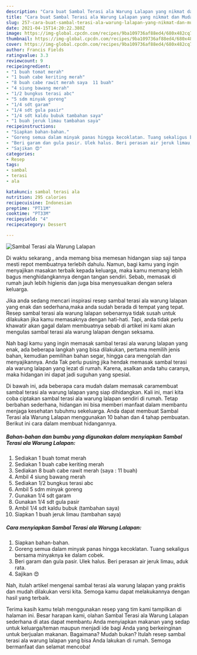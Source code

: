 ```yaml
---
description: "Cara buat Sambal Terasi ala Warung Lalapan yang nikmat dan Mudah Dibuat"
title: "Cara buat Sambal Terasi ala Warung Lalapan yang nikmat dan Mudah Dibuat"
slug: 257-cara-buat-sambal-terasi-ala-warung-lalapan-yang-nikmat-dan-mudah-dibuat
date: 2021-04-15T14:20:22.380Z
image: https://img-global.cpcdn.com/recipes/9ba109736af88ed4/680x482cq70/sambal-terasi-ala-warung-lalapan-foto-resep-utama.jpg
thumbnail: https://img-global.cpcdn.com/recipes/9ba109736af88ed4/680x482cq70/sambal-terasi-ala-warung-lalapan-foto-resep-utama.jpg
cover: https://img-global.cpcdn.com/recipes/9ba109736af88ed4/680x482cq70/sambal-terasi-ala-warung-lalapan-foto-resep-utama.jpg
author: Francis Fields
ratingvalue: 3.3
reviewcount: 9
recipeingredient:
- "1 buah tomat merah"
- "1 buah cabe keriting merah"
- "8 buah cabe rawit merah saya  11 buah"
- "4 siung bawang merah"
- "1/2 bungkus terasi abc"
- "5 sdm minyak goreng"
- "1/4 sdt garam"
- "1/4 sdt gula pasir"
- "1/4 sdt kaldu bubuk tambahan saya"
- "1 buah jeruk limau tambahan saya"
recipeinstructions:
- "Siapkan bahan-bahan."
- "Goreng semua dalam minyak panas hingga kecoklatan. Tuang sekaligus bersama minyaknya ke dalam cobek."
- "Beri garam dan gula pasir. Ulek halus. Beri perasan air jeruk limau, aduk rata."
- "Sajikan 😍"
categories:
- Resep
tags:
- sambal
- terasi
- ala

katakunci: sambal terasi ala 
nutrition: 295 calories
recipecuisine: Indonesian
preptime: "PT11M"
cooktime: "PT33M"
recipeyield: "4"
recipecategory: Dessert

---
```



![Sambal Terasi ala Warung Lalapan](https://img-global.cpcdn.com/recipes/9ba109736af88ed4/680x482cq70/sambal-terasi-ala-warung-lalapan-foto-resep-utama.jpg)

Di waktu  sekarang , anda memang bisa memesan hidangan siap saji tanpa mesti repot membuatnya terlebih dahulu. Namun, bagi kamu yang ingin menyajikan masakan terbaik kepada keluarga, maka kamu memang lebih bagus menghidangkannya dengan tangan sendiri. Sebab, memasak di rumah jauh lebih higienis dan juga bisa menyesuaikan dengan selera keluarga.

Jika anda sedang mencari inspirasi resep sambal terasi ala warung lalapan yang enak dan sederhana,maka anda sudah berada di tempat yang tepat. Resep sambal terasi ala warung lalapan  sebenarnya tidak susah untuk dilakukan jika kamu memasaknya dengan hati-hati. Tapi, anda tidak perlu khawatir akan gagal dalam membuatnya 
sebab di artikel ini kami akan mengulas sambal terasi ala warung lalapan dengan seksama.  



Nah bagi kamu yang ingin memasak sambal terasi ala warung lalapan yang enak, ada beberapa langkah yang bisa dilakukan, pertama memilih jenis bahan, kemudian pemilihan bahan segar, hingga cara mengolah dan menyajikannya. Anda Tak perlu pusing jika hendak memasak sambal terasi ala warung lalapan yang lezat di rumah. Karena, asalkan anda  tahu caranya, maka hidangan ini dapat jadi suguhan yang spesial.

Di bawah ini, ada beberapa cara mudah dalam memasak caramembuat sambal terasi ala warung lalapan yang siap dihidangkan. Kali ini, mari kita coba ciptakan sambal terasi ala warung lalapan sendiri di rumah. Tetap berbahan sederhana, hidangan ini bisa memberi manfaat dalam membantu menjaga kesehatan tubuhmu sekeluarga. Anda dapat membuat Sambal Terasi ala Warung Lalapan menggunakan 10 bahan dan 4 tahap pembuatan. Berikut ini cara dalam membuat hidangannya.

<!--inarticleads1-->

##### Bahan-bahan dan bumbu yang digunakan dalam menyiapkan Sambal Terasi ala Warung Lalapan:

1. Sediakan 1 buah tomat merah
1. Sediakan 1 buah cabe keriting merah
1. Sediakan 8 buah cabe rawit merah (saya : 11 buah)
1. Ambil 4 siung bawang merah
1. Sediakan 1/2 bungkus terasi abc
1. Ambil 5 sdm minyak goreng
1. Gunakan 1/4 sdt garam
1. Gunakan 1/4 sdt gula pasir
1. Ambil 1/4 sdt kaldu bubuk (tambahan saya)
1. Siapkan 1 buah jeruk limau (tambahan saya)




<!--inarticleads2-->

##### Cara menyiapkan Sambal Terasi ala Warung Lalapan:

1. Siapkan bahan-bahan.
1. Goreng semua dalam minyak panas hingga kecoklatan. Tuang sekaligus bersama minyaknya ke dalam cobek.
1. Beri garam dan gula pasir. Ulek halus. Beri perasan air jeruk limau, aduk rata.
1. Sajikan 😍




Nah, itulah artikel mengenai  sambal terasi ala warung lalapan  yang praktis dan mudah dilakukan versi kita. Semoga kamu dapat melakukannya dengan hasil yang terbaik. 

Terima kasih kamu telah menggunakan resep yang tim kami tampilkan di halaman ini. Besar harapan kami, olahan  Sambal Terasi ala Warung Lalapan sederhana di atas dapat membantu Anda menyiapkan makanan yang sedap untuk keluarga/teman maupun menjadi ide bagi Anda yang berkeinginan untuk berjualan makanan. Bagaimana? Mudah bukan? Itulah resep sambal terasi ala warung lalapan yang bisa Anda lakukan di rumah. Semoga bermanfaat dan selamat mencoba!

